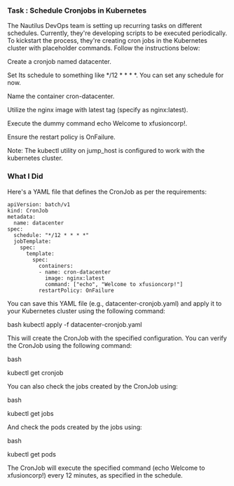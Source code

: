 ### Task : Schedule Cronjobs in Kubernetes

The Nautilus DevOps team is setting up recurring tasks on different schedules. Currently, they're developing scripts to be executed periodically. To kickstart the process, they're creating cron jobs in the Kubernetes cluster with placeholder commands. Follow the instructions below:

Create a cronjob named datacenter.

Set Its schedule to something like */12 * * * *. You can set any schedule for now.

Name the container cron-datacenter.

Utilize the nginx image with latest tag (specify as nginx:latest).

Execute the dummy command echo Welcome to xfusioncorp!.

Ensure the restart policy is OnFailure.

Note: The kubectl utility on jump_host is configured to work with the kubernetes cluster.

### What I Did

Here's a YAML file that defines the CronJob as per the requirements:

```
apiVersion: batch/v1
kind: CronJob
metadata:
  name: datacenter
spec:
  schedule: "*/12 * * * *"
  jobTemplate:
    spec:
      template:
        spec:
          containers:
          - name: cron-datacenter
            image: nginx:latest
            command: ["echo", "Welcome to xfusioncorp!"]
          restartPolicy: OnFailure
```

You can save this YAML file (e.g., datacenter-cronjob.yaml) and apply it to your Kubernetes cluster using the following command:


bash
kubectl apply -f datacenter-cronjob.yaml


This will create the CronJob with the specified configuration. You can verify the CronJob using the following command:


bash

kubectl get cronjob


You can also check the jobs created by the CronJob using:


bash

kubectl get jobs


And check the pods created by the jobs using:


bash

kubectl get pods


The CronJob will execute the specified command (echo Welcome to xfusioncorp!) every 12 minutes, as specified in the schedule.
